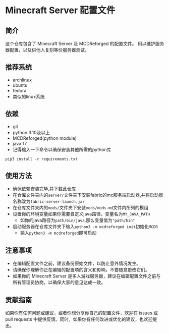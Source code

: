 # Minecraft Server 配置文件  
  
## 简介  
  
这个仓库包含了 Minecraft Server 及 MCDReforged 的配置文件。
用以维护服务器配置，以及供他人复刻等价服务器测试。


## 推荐系统
* archlinux
* ubuntu
* fedora
* 类似的linux系统

## 依赖
* git
* python 3.10及以上
* MCDReforged(python module)
* java 17
* 记得输入一下命令以确保安装其他所需的python库
```
pip3 install -r requirements.txt
```
  
## 使用方法  
* 确保依赖安装完毕,并下载此仓库
* 在仓库文件夹内的`server/`文件夹下安装fabric的mc服务端启动器,并将启动器名称改为`fabric-server-launch.jar`
* 在仓库文件夹内的`mods/`文件夹下安装`mods/mods.md`文件内所列的模组
* 设置你的环境变量如果你需要自定义java路径，变量名为`MY_JAVA_PATH`
    * 如你的java路径为`path/bin/java`,那么变量值为`"path/bin"`
* 启动服务器在仓库文件夹下输入`python3 -m mcdreforged init`初始化`MCDR`
    * 输入`python3 -m mcdreforged`即可启动
  

  
## 注意事项  
  
* 在编辑配置文件之前，建议备份原始文件，以防止意外情况发生。  
* 请确保你理解你正在编辑的配置项的含义和影响，不要随意更改它们。  
* 如果你的 Minecraft Server 是多人游戏服务器，建议在编辑配置文件之前与所有管理员协商，以确保大家的意见达成一致。  
  
## 贡献指南  
  
如果你有任何问题或建议，或者你想分享你自己的配置文件，欢迎在 issues 或 pull requests 中提供反馈。同时，如果你有任何改进或优化的建议，也欢迎提出。  
